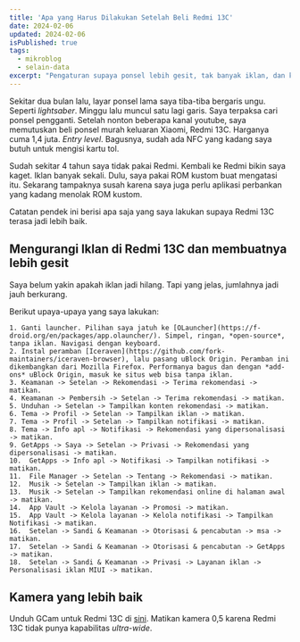 ```yaml
---
title: 'Apa yang Harus Dilakukan Setelah Beli Redmi 13C'
date: 2024-02-06
updated: 2024-02-06
isPublished: true
tags:
  - mikroblog
  - selain-data
excerpt: "Pengaturan supaya ponsel lebih gesit, tak banyak iklan, dan kamera lebih baik."
---
```


Sekitar dua bulan lalu, layar ponsel lama saya tiba-tiba bergaris ungu. Seperti *lightsaber*. Minggu lalu muncul satu lagi garis. Saya terpaksa cari ponsel pengganti. Setelah nonton beberapa kanal youtube, saya memutuskan beli ponsel murah keluaran Xiaomi, Redmi 13C. Harganya cuma 1,4 juta. *Entry level*. Bagusnya, sudah ada NFC yang kadang saya butuh untuk mengisi kartu tol.


Sudah sekitar 4 tahun saya tidak pakai Redmi. Kembali ke Redmi bikin saya kaget. Iklan banyak sekali. Dulu, saya pakai ROM kustom buat mengatasi itu. Sekarang tampaknya susah karena saya juga perlu aplikasi perbankan yang kadang menolak ROM kustom.

Catatan pendek ini berisi apa saja yang saya lakukan supaya Redmi 13C terasa jadi lebih baik.

## Mengurangi Iklan di Redmi 13C dan membuatnya lebih gesit

Saya belum yakin apakah iklan jadi hilang. Tapi yang jelas, jumlahnya jadi jauh berkurang.

Berikut upaya-upaya yang saya lakukan:
    
    1. Ganti launcher. Pilihan saya jatuh ke [OLauncher](https://f-droid.org/en/packages/app.olauncher/). Simpel, ringan, *open-source*, tanpa iklan. Navigasi dengan keyboard.
    2. Instal peramban [Iceraven](https://github.com/fork-maintainers/iceraven-browser), lalu pasang uBlock Origin. Peramban ini dikembangkan dari Mozilla Firefox. Performanya bagus dan dengan *add-ons* uBlock Origin, masuk ke situs web bisa tanpa iklan.
    3. Keamanan -> Setelan -> Rekomendasi -> Terima rekomendasi -> matikan.
    4. Keamanan -> Pembersih -> Setelan -> Terima rekomendasi -> matikan.
    5. Unduhan -> Setelan -> Tampilkan konten rekomendasi -> matikan.
    6. Tema -> Profil -> Setelan -> Tampilkan iklan -> matikan.
    7. Tema -> Profil -> Setelan -> Tampilkan notifikasi -> matikan.
    8. Tema -> Info apl -> Notifikasi -> Rekomendasi yang dipersonalisasi -> matikan.
    9. GetApps -> Saya -> Setelan -> Privasi -> Rekomendasi yang dipersonalisasi -> matikan.
    10.  GetApps -> Info apl -> Notifikasi -> Tampilkan notifikasi -> matikan.
    11.  File Manager -> Setelan -> Tentang -> Rekomendasi -> matikan.
    12.  Musik -> Setelan -> Tampilkan iklan -> matikan.
    13.  Musik -> Setelan -> Tampilkan rekomendasi online di halaman awal -> matikan.
    14.  App Vault -> Kelola layanan -> Promosi -> matikan.
    15.  App Vault -> Kelola layanan -> Kelola notifikasi -> Tampilkan Notifikasi -> matikan.
    16.  Setelan -> Sandi & Keamanan -> Otorisasi & pencabutan -> msa -> matikan.
    17.  Setelan -> Sandi & Keamanan -> Otorisasi & pencabutan -> GetApps -> matikan.
    18.  Setelan -> Sandi & Keamanan -> Privasi -> Layanan iklan -> Personalisasi iklan MIUI -> matikan.

## Kamera yang lebih baik

Unduh GCam untuk Redmi 13C di [sini](https://www.celsoazevedo.com/files/android/google-camera/dev-bsg/f/dl88/). Matikan kamera 0,5 karena Redmi 13C tidak punya kapabilitas *ultra-wide*.


